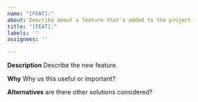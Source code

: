 ```yaml
---
name: "[FEAT]:"
about: Describe about a feature that's added to the project
title: "[FEAT]:"
labels: ''
assignees: ''

---
```


**Description**
Describe the new feature.

**Why**
Why us this useful or important?

**Alternatives**
are there other solutions considered?
